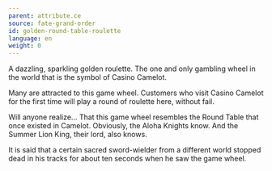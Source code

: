```yaml
---
parent: attribute.ce
source: fate-grand-order
id: golden-round-table-roulette
language: en
weight: 0
---
```


A dazzling, sparkling golden roulette.
The one and only gambling wheel in the world that is the symbol of Casino Camelot.

Many are attracted to this game wheel.
Customers who visit Casino Camelot for the first time will play a round of roulette here, without fail.

Will anyone realize…
That this game wheel resembles the Round Table that once existed in Camelot.
Obviously, the Aloha Knights know.
And the Summer Lion King, their lord, also knows.

It is said that a certain sacred sword-wielder from a different world stopped dead in his tracks for about ten seconds when he saw the game wheel.
